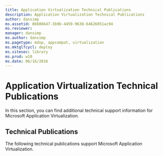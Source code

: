 ```yaml
---
title: Application Virtualization Technical Publications
description: Application Virtualization Technical Publications
author: dansimp
ms.assetid: 86606647-3b9b-4459-9638-64626051ac94
ms.reviewer: 
manager: dansimp
ms.author: dansimp
ms.pagetype: mdop, appcompat, virtualization
ms.mktglfcycl: deploy
ms.sitesec: library
ms.prod: w10
ms.date: 06/16/2016
---
```



# Application Virtualization Technical Publications


In this section, you can find additional technical support information for Microsoft Application Virtualization.

## Technical Publications


The following technical publications support Microsoft Application Virtualization.

 

 





